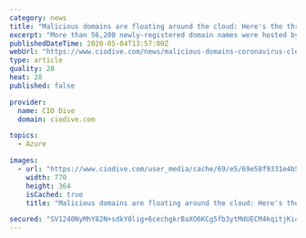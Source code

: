 ```yaml
---
category: news
title: "Malicious domains are floating around the cloud: Here's the threat to companies"
excerpt: "More than 56,200 newly-registered domain names were hosted by AWS, Google Cloud, Microsoft Azure and Alibaba, according to research from Palo Alto Networks' Unit 42."
publishedDateTime: 2020-05-04T13:57:00Z
webUrl: "https://www.ciodive.com/news/malicious-domains-coronavirus-cloud/577220/"
type: article
quality: 28
heat: 28
published: false

provider:
  name: CIO Dive
  domain: ciodive.com

topics:
  - Azure

images:
  - url: "https://www.ciodive.com/user_media/cache/69/e5/69e58f9331e4b5f3006f5c3df04bae61.jpg"
    width: 770
    height: 364
    isCached: true
    title: "Malicious domains are floating around the cloud: Here's the threat to companies"

secured: "SV1240NyMhY82N+sdkY0lig+6cechgkrBaXO6KCg5fb3ytMdUECM4kqitjKi4yk0Ant6GQPs8gt9IrXO5gqhDOgy0sOBzLjp1lp0T+/ehtKRNWqAIQZeJZvT3zg/5/6793HTVcL5ZphPFpRmawhWgE7WpVLLudmfbYUIeBKLtDW8f2yXP7vzgKxtxGg8G60LB7rJrWhnqktmhjYcxsldGPPDNJ97VjF/zq5VTJam4Ebw+2QgUOlDQeU0A1S7Zb6VxlNGHW8Scnxw/9xgN684X553MknWslxmwfTpi9ATNTfNIBFBstLBHfWddhoDHAN+;SZpN2MqkL+S0DsUTV/69AQ=="
---
```


